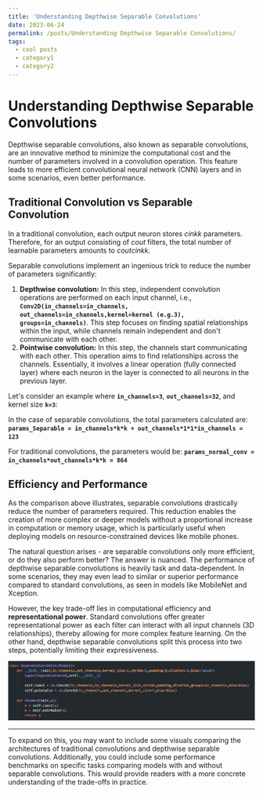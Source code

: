```yaml
---
title: 'Understanding Depthwise Separable Convolutions'
date: 2023-06-24
permalink: /posts/Understanding Depthwise Separable Convolutions/
tags:
  - cool posts
  - category1
  - category2
---
```

# Understanding Depthwise Separable Convolutions

Depthwise separable convolutions, also known as separable convolutions, are an innovative method to minimize the computational cost and the number of parameters involved in a convolution operation. This feature leads to more efficient convolutional neural network (CNN) layers and in some scenarios, even better performance.

## **Traditional Convolution vs Separable Convolution**

In a traditional convolution, each output neuron stores $cinkk$ parameters. Therefore, for an output consisting of $cout$  filters, the total number of learnable parameters amounts to $coutcinkk.$

Separable convolutions implement an ingenious trick to reduce the number of parameters significantly:

1. **Depthwise convolution:** In this step, independent convolution operations are performed on each input channel, i.e., **`Conv2D(in_channels=in_channels, out_channels=in_channels,kernel=kernel (e.g.3), groups=in_channels)`**. This step focuses on finding spatial relationships within the input, while channels remain independent and don't communicate with each other.
2. **Pointwise convolution:** In this step, the channels start communicating with each other. This operation aims to find relationships across the channels. Essentially, it involves a linear operation (fully connected layer) where each neuron in the layer is connected to all neurons in the previous layer.

Let's consider an example where **`in_channels=3`**, **`out_channels=32`**, and kernel size **`k=3`**:

In the case of separable convolutions, the total parameters calculated are:
**`params_Separable = in_channels*k*k + out_channels*1*1*in_channels = 123`**

For traditional convolutions, the parameters would be:
**`params_normal_conv = in_channels*out_channels*k*k = 864`**

## **Efficiency and Performance**

As the comparison above illustrates, separable convolutions drastically reduce the number of parameters required. This reduction enables the creation of more complex or deeper models without a proportional increase in computation or memory usage, which is particularly useful when deploying models on resource-constrained devices like mobile phones.

The natural question arises - are separable convolutions only more efficient, or do they also perform better? The answer is nuanced. The performance of depthwise separable convolutions is heavily task and data-dependent. In some scenarios, they may even lead to similar or superior performance compared to standard convolutions, as seen in models like MobileNet and Xception.

However, the key trade-off lies in computational efficiency and **representational power**. Standard convolutions offer greater representational power as each filter can interact with all input channels (3D relationships), thereby allowing for more complex feature learning. On the other hand, depthwise separable convolutions split this process into two steps, potentially limiting their expressiveness.

![Untitled](Understanding%20Depthwise%20Separable%20Convolutions%20ae43f57ef60843b6b6b769d994fd9841/Untitled.png)

---

To expand on this, you may want to include some visuals comparing the architectures of traditional convolutions and depthwise separable convolutions. Additionally, you could include some performance benchmarks on specific tasks comparing models with and without separable convolutions. This would provide readers with a more concrete understanding of the trade-offs in practice.